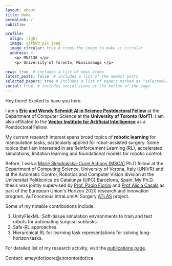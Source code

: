 ```yaml
---
layout: about
title: Home
permalink: /
subtitle:

profile:
  align: right
  image: github_pic.jpeg
  image_circular: true # crops the image to make it circular
  address: >
    <p> MN3130 </p>
    <p> University of Toronto, Mississauga </p>

news: true  # includes a list of news items
latest_posts: false  # includes a list of the newest posts
selected_papers: true # includes a list of papers marked as "selected={true}"
social: true  # includes social icons at the bottom of the page
---
```

Hey there! Excited to have you here.

I am a **[Eric and Wendy Schmidt AI in Science Postdoctoral Fellow](https://schmidtfellows.utoronto.ca)** at the Department of Computer Science at the **University of Toronto (UofT)**. I am also affiliated to the **[Vector Institute for Artificial Intelligence](https://vectorinstitute.ai)** as a Postdoctoral Fellow.

My current research interest spans broad topics of **robotic learning** for manipulation tasks, particularly applied for robot-assisted surgery. Some topics that I am interested in are Reinforcement Learning (RL), accelerated simulations, Imitation learning and foundational models for robotic control.

Before, I was a [Marie Skłodowska-Curie Actions (MSCA)](https://marie-sklodowska-curie-actions.ec.europa.eu/) Ph.D fellow at the Department of Computing Science, University of Verona, Italy (UNIVR) and at the Automatic Control, Robotics and Computer Vision division at the Universitat Politècnica de Catalunya (UPC) Barcelona, Spain. My Ph.D. thesis was jointly supervised by [Prof. Paolo Fiorini](https://www.dimi.univr.it/?ent=persona&id=9) and [Prof Alicia Casals](https://futur.upc.edu/AliciaCasalsGelpi) as part of the European Union's Horizon 2020 research and innovation program, AuTonomous intraLumiAl Surgery [ATLAS](https://atlas-itn.eu/) project.

Some of my notable contributions include: 
1. UnityFlexML: Soft-tissue simulation environments to train and test robots for automating surgical subtasks.
2. Safe-RL approaches.
3. Hierarchical RL for learning task representations for solving long-horizon tasks.

For detailed list of my research activity, visit the [publications page](https://ameyapores.github.io/publications/).

Contact: amey(dot)pore@utoronto(dot)ca

<!-- Write your biography here. Tell the world about yourself. Link to your favorite [subreddit](http://reddit.com). You can put a picture in, too. The code is already in, just name your picture `prof_pic.jpg` and put it in the `img/` folder.

Put your address / P.O. box / other info right below your picture. You can also disable any of these elements by editing `profile` property of the YAML header of your `_pages/about.md`. Edit `_bibliography/papers.bib` and Jekyll will render your [publications page](/al-folio/publications/) automatically.

Link to your social media connections, too. This theme is set up to use [Font Awesome icons](http://fortawesome.github.io/Font-Awesome/) and [Academicons](https://jpswalsh.github.io/academicons/), like the ones below. Add your Facebook, Twitter, LinkedIn, Google Scholar, or just disable all of them. -->
